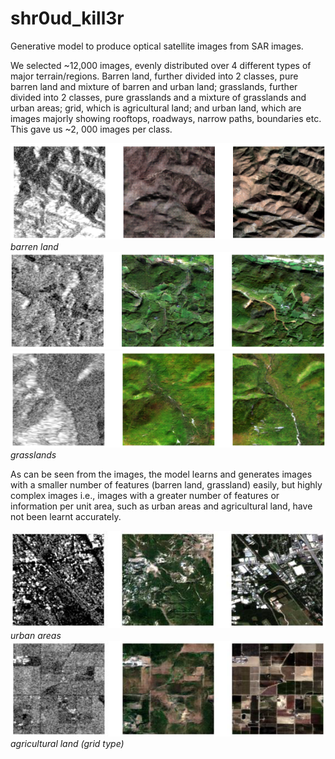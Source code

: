 # shr0ud_kill3r
Generative model to produce optical satellite images from SAR images.

We selected ~12,000 images, evenly distributed over 4 different types of major
terrain/regions. Barren land, further divided into 2 classes, pure barren land and
mixture of barren and urban land; grasslands, further divided into 2 classes, pure
grasslands and a mixture of grasslands and urban areas; grid, which is agricultural
land; and urban land, which are images majorly showing rooftops, roadways, narrow
paths, boundaries etc. This gave us ~2, 000 images per class.

![barren land](Images/barren.png)<br />
*barren land*<br />
![grassland](Images/grass.png)<br />
![grassland](Images/grass2.png)<br />
*grasslands*<br />

As can be seen from the images, the model learns and generates images with
a smaller number of features (barren land, grassland) easily, but highly complex
images i.e., images with a greater number of features or information per unit area,
such as urban areas and agricultural land, have not been learnt accurately.

![urban](Images/urban.png)<br />
*urban areas*<br />
![agri](Images/agri.png)<br />
*agricultural land (grid type)*<br />
